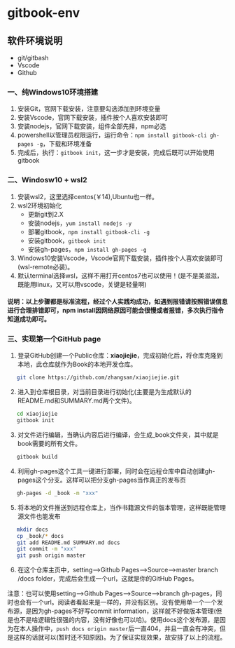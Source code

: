 # gitbook-env

## 软件环境说明
- git/gitbash
- Vscode
- Github
### 一、纯Windows10环境搭建
1. 安装Git，官网下载安装，注意要勾选添加到环境变量
2. 安装Vscode，官网下载安装，插件按个人喜欢安装即可
3. 安装nodejs，官网下载安装，组件全部先择，npm必选
4. powershell以管理员权限运行，运行命令：`npm install gitbook-cli gh-pages -g`，下载和环境准备
5. 完成后，执行：`gitbook init`，这一步才是安装，完成后既可以开始使用gitbook

### 二、Windosw10 + wsl2
1. 安装wsl2，这里选择centos(￥14),Ubuntu也一样。
2. wsl2环境初始化
   - 更新git到2.X
   - 安装nodejs，`yum install nodejs -y`
   - 部署gitbook，`npm install gitbook-cli -g`
   - 安装gitbook，`gitbook init`
   - 安装gh-pages，`npm install gh-pages -g`
3. Windows10安装Vscode，Vscode官网下载安装，插件按个人喜欢安装即可(wsl-remote必装)。
4. 默认terminal选择wsl，这样不用打开centos7也可以使用！(是不是美滋滋，既能用linux，又可以用vscode，关键是轻量啊)

#### 说明：以上步骤都是标准流程，经过个人实践均成功，如遇到报错请按照错误信息进行合理排错即可，npm install因网络原因可能会很慢或者报错，多次执行指令知道成功即可。

### 三、实现第一个GitHub page
1. 登录GitHub创建一个Public仓库：**xiaojiejie**，完成初始化后，将仓库克隆到本地，此仓库就作为Book的本地开发仓库。
```bash
   git clone https://github.com/zhangsan/xiaojiejie.git
```
2. 进入到仓库根目录，对当前目录进行初始化(主要是为生成默认的README.md和SUMMARY.md两个文件)。
```bash
   cd xiaojiejie
   gitbook init
```
3. 对文件进行编辑，当确认内容后进行编译，会生成_book文件夹，其中就是book需要的所有文件。
```bash
   gitbook build
```
4. 利用gh-pages这个工具一键进行部署，同时会在远程仓库中自动创建gh-pages这个分支。这样可以把分支gh-pages当作真正的发布页
```bash
   gh-pages -d _book -m "xxx"
```
5. 将本地的文件推送到远程仓库上，当作书籍源文件的版本管理，这样既能管理源文件也能发布
```bash
   mkdir docs
   cp _book/* docs
   git add README.md SUMMARY.md docs
   git commit -m "xxx"
   git push origin master
```
6. 在这个仓库主页中，setting-->Github Pages-->Source-->master branch /docs folder，完成后会生成一个url，这就是你的GitHub Pages。

注意：也可以使用setting-->Github Pages-->Source-->branch gh-pages，同时也会有一个url。阅读者看起来是一样的，并没有区别。没有使用单一个一个发布源，是因为gh-pages不好写commit information，这样就不好做版本管理(但是也不是啥逻辑性很强的内容，没有好像也可以哈)。使用docs这个发布源，是因为在本人操作中，`push docs origin master`后一直404，并且一直会有冲突，但是这样的话就可以(暂时还不知原因)。为了保证实现效果，故安排了以上的流程。